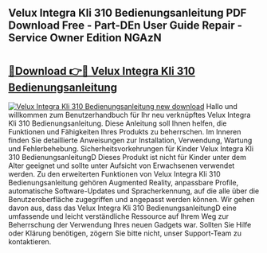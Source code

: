 ## Velux Integra Kli 310 Bedienungsanleitung PDF Download Free - Part-DEn User Guide Repair - Service Owner Edition NGAzN

# <h2><a href="http://df1tyg.blite.top/?on=Velux+Integra+Kli+310+Bedienungsanleitung">🔗Download 👉🔴 Velux Integra Kli 310 Bedienungsanleitung</a></h2>

[![Velux Integra Kli 310 Bedienungsanleitung new download](https://i.imgur.com/lujVjoI.png)](http://df1tyg.blite.top/?on=Velux+Integra+Kli+310+Bedienungsanleitung)
Hallo und willkommen zum Benutzerhandbuch für Ihr neu verknüpftes Velux Integra Kli 310 Bedienungsanleitung. Diese Anleitung soll Ihnen helfen, die Funktionen und Fähigkeiten Ihres Produkts zu beherrschen. Im Inneren finden Sie detaillierte Anweisungen zur Installation, Verwendung, Wartung und Fehlerbehebung. Sicherheitsvorkehrungen für Kinder Velux Integra Kli 310 BedienungsanleitungD Dieses Produkt ist nicht für Kinder unter dem Alter geeignet und sollte unter Aufsicht von Erwachsenen verwendet werden. Zu den erweiterten Funktionen von Velux Integra Kli 310 Bedienungsanleitung gehören Augmented Reality, anpassbare Profile, automatische Software-Updates und Spracherkennung, auf die alle über die Benutzeroberfläche zugegriffen und angepasst werden können. Wir gehen davon aus, dass das Velux Integra Kli 310 BedienungsanleitungD eine umfassende und leicht verständliche Ressource auf Ihrem Weg zur Beherrschung der Verwendung Ihres neuen Gadgets war. Sollten Sie Hilfe oder Klärung benötigen, zögern Sie bitte nicht, unser Support-Team zu kontaktieren.
